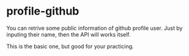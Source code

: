 # profile-github
You can retrive some public information of github profile user. Just by inputing their name, then the API will works itself.

This is the basic one, but good for your practicing.
